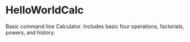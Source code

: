 # HelloWorldCalc
Basic command line Calculator. 
Includes basic four operations, factorials, powers, and history.
